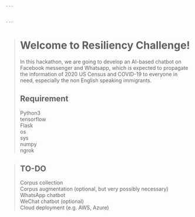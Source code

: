 ```yaml
---


---
```


<blockquote>
<h1 id="welcome-to-resiliency-challenge">Welcome to Resiliency Challenge!</h1>
<p>In this hackathon, we are going to develop an AI-based chatbot on Facebook messenger and Whatsapp, which is expected to propagate the information of 2020 US Census and COVID-19 to everyone in need, especially the non English speaking immigrants.</p>
<h2 id="requirement">Requirement</h2>
<p>Python3<br>
tensorflow<br>
Flask<br>
os<br>
sys<br>
numpy<br>
ngrok</p>
</blockquote>
<blockquote>
<h2 id="to-do">TO-DO</h2>
<p>Corpus collection<br>
Corpus augmentation (optional, but very possibly necessary)<br>
WhatsApp chatbot<br>
WeChat chatbot (optional)<br>
Cloud deployment (e.g. AWS, Azure)</p>
</blockquote>

